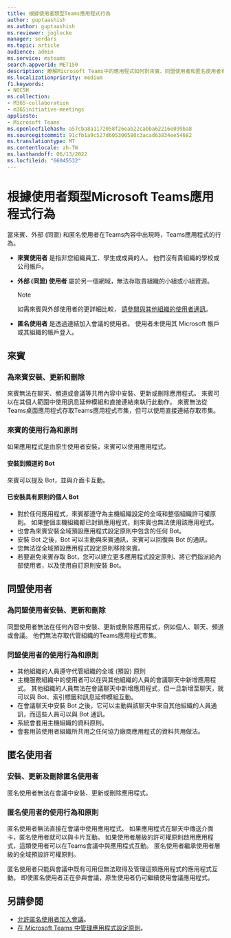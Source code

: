 ```yaml
---
title: 根據使用者類型Teams應用程式行為
author: guptaashish
ms.author: guptaashish
ms.reviewer: joglocke
manager: serdars
ms.topic: article
audience: admin
ms.service: msteams
search.appverid: MET150
description: 瞭解Microsoft Teams中的應用程式如何對來賓、同盟使用者和匿名使用者有不同的運作方式。
ms.localizationpriority: medium
f1.keywords:
- NOCSH
ms.collection:
- M365-collaboration
- m365initiative-meetings
appliesto:
- Microsoft Teams
ms.openlocfilehash: a57cba8a1172058f26eab22cabba62216e099ba8
ms.sourcegitcommit: 91cfb1a9c527d605300580c3acad63834ee54682
ms.translationtype: MT
ms.contentlocale: zh-TW
ms.lasthandoff: 06/13/2022
ms.locfileid: "66045532"
---
```

# <a name="microsoft-teams-apps-behavior-based-on-types-of-users"></a>根據使用者類型Microsoft Teams應用程式行為

當來賓、外部 (同盟) 和匿名使用者在Teams內容中出現時，Teams應用程式的行為。

* **來賓使用者** 是指非您組織員工、學生或成員的人。 他們沒有貴組織的學校或公司帳戶。

* **外部 (同盟) 使用者** 屬於另一個網域，無法存取貴組織的小組或小組資源。

  > [!Note]
  > 如需來賓與外部使用者的更詳細比較， [請參閱與其他組織的使用者通訊](./communicate-with-users-from-other-organizations.md)。

* **匿名使用者** 是透過連結加入會議的使用者。 使用者未使用其 Microsoft 帳戶或其組織的帳戶登入。

## <a name="guests"></a>來賓

### <a name="install-update-and-delete-for-guests"></a>為來賓安裝、更新和刪除

來賓無法在聊天、頻道或會議等共用內容中安裝、更新或刪除應用程式。 來賓可以在其個人範圍中使用訊息延伸模組和直接連結來執行此動作。 來賓無法從Teams桌面應用程式存取Teams應用程式市集，但可以使用直接連結存取市集。

### <a name="usage-behavior-and-policy-for-guests"></a>來賓的使用行為和原則

如果應用程式是由原生使用者安裝，來賓可以使用應用程式。

#### <a name="bots-installed-to-a-channel"></a>安裝到頻道的 Bot

來賓可以提及 Bot，並與介面卡互動。

#### <a name="personal-bots-installed-with-policies"></a>已安裝具有原則的個人 Bot

* 對於任何應用程式，來賓都遵守為主機組織設定的全域和整個組織許可權原則。 如果整個主機組織都已封鎖應用程式，則來賓也無法使用該應用程式。
* 也會為來賓安裝全域預設應用程式設定原則中包含的任何 Bot。
* 安裝 Bot 之後，Bot 可以主動與來賓通訊，來賓可以回復與 Bot 的通訊。
* 您無法從全域預設應用程式設定原則移除來賓。
* 若要避免來賓存取 Bot，您可以建立更多應用程式設定原則、將它們指派給內部使用者，以及使用自訂原則安裝 Bot。

## <a name="federated-users"></a>同盟使用者

### <a name="install-update-and-delete-for-federated-users"></a>為同盟使用者安裝、更新和刪除

同盟使用者無法在任何內容中安裝、更新或刪除應用程式，例如個人、聊天、頻道或會議。 他們無法存取代管組織的Teams應用程式市集。

### <a name="usage-behavior-and-policy-for-federated-users"></a>同盟使用者的使用行為和原則

* 其他組織的人員遵守代管組織的全域 (預設) 原則
* 主機服務組織中的使用者可以在與其他組織的人員的會議聊天中新增應用程式。 其他組織的人員無法在會議聊天中新增應用程式，但一旦新增至聊天，就可以與 Bot、索引標籤和訊息延伸模組互動。
* 在會議聊天中安裝 Bot 之後，它可以主動與該聊天中來自其他組織的人員通訊，而這些人員可以與 Bot 通訊。
* 系統會套用主機組織的資料原則。
* 會套用該使用者組織所共用之任何協力廠商應用程式的資料共用做法。

## <a name="anonymous-users"></a>匿名使用者

### <a name="install-update-and-delete-for-anonymous-users"></a>安裝、更新及刪除匿名使用者

匿名使用者無法在會議中安裝、更新或刪除應用程式。

### <a name="usage-behavior-and-policy-for-anonymous-users"></a>匿名使用者的使用行為和原則

匿名使用者無法直接在會議中使用應用程式。 如果應用程式在聊天中傳送介面卡，匿名使用者就可以與卡片互動。 如果使用者層級的許可權原則啟用應用程式，這類使用者可以在Teams會議中與應用程式互動。 匿名使用者繼承使用者層級的全域預設許可權原則。

匿名使用者只能與會議中既有可用但無法取得及管理這類應用程式的應用程式互動。 即使匿名使用者正在參與會議，原生使用者仍可繼續使用會議應用程式。

## <a name="see-also"></a>另請參閱

* [允許匿名使用者加入會議](meeting-settings-in-teams.md#allow-anonymous-users-to-join-meetings)。
* [在 Microsoft Teams 中管理應用程式設定原則](teams-app-setup-policies.md)。
